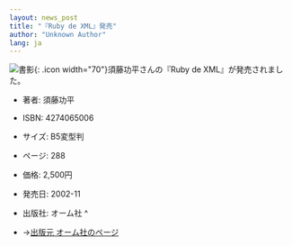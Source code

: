 ```yaml
---
layout: news_post
title: "『Ruby de XML』発売"
author: "Unknown Author"
lang: ja
---
```


![書影](http://www.ohmsha.co.jp/data/books/cover/4-274-06500-6.gif){:
.icon width="70"}須藤功平さんの『Ruby de XML』が発売されました。

* 著者: 須藤功平
* ISBN: 4274065006
* サイズ: B5変型判
* ページ: 288
* 価格: 2,500円
* 発売日: 2002-11
* 出版社: オーム社
^

* →[出版元 オーム社のページ][1]



[1]: http://ssl.ohmsha.co.jp/cgi-bin/menu.cgi?ISBN=4-274-06500-6 
